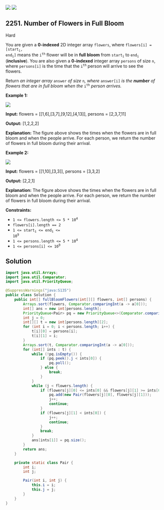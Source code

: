 [![](https://img.shields.io/github/stars/javadev/LeetCode-in-Java?label=Stars&style=flat-square)](https://github.com/javadev/LeetCode-in-Java)
[![](https://img.shields.io/github/forks/javadev/LeetCode-in-Java?label=Fork%20me%20on%20GitHub%20&style=flat-square)](https://github.com/javadev/LeetCode-in-Java/fork)

## 2251\. Number of Flowers in Full Bloom

Hard

You are given a **0-indexed** 2D integer array `flowers`, where <code>flowers[i] = [start<sub>i</sub>, end<sub>i</sub>]</code> means the <code>i<sup>th</sup></code> flower will be in **full bloom** from <code>start<sub>i</sub></code> to <code>end<sub>i</sub></code> (**inclusive**). You are also given a **0-indexed** integer array `persons` of size `n`, where `persons[i]` is the time that the <code>i<sup>th</sup></code> person will arrive to see the flowers.

Return _an integer array_ `answer` _of size_ `n`_, where_ `answer[i]` _is the **number** of flowers that are in full bloom when the_ <code>i<sup>th</sup></code> _person arrives._

**Example 1:**

![](https://assets.leetcode.com/uploads/2022/03/02/ex1new.jpg)

**Input:** flowers = \[\[1,6],[3,7],[9,12],[4,13]], persons = [2,3,7,11]

**Output:** [1,2,2,2]

**Explanation:** The figure above shows the times when the flowers are in full bloom and when the people arrive. For each person, we return the number of flowers in full bloom during their arrival.

**Example 2:**

![](https://assets.leetcode.com/uploads/2022/03/02/ex2new.jpg)

**Input:** flowers = \[\[1,10],[3,3]], persons = [3,3,2]

**Output:** [2,2,1]

**Explanation:** The figure above shows the times when the flowers are in full bloom and when the people arrive. For each person, we return the number of flowers in full bloom during their arrival.

**Constraints:**

*   <code>1 <= flowers.length <= 5 * 10<sup>4</sup></code>
*   `flowers[i].length == 2`
*   <code>1 <= start<sub>i</sub> <= end<sub>i</sub> <= 10<sup>9</sup></code>
*   <code>1 <= persons.length <= 5 * 10<sup>4</sup></code>
*   <code>1 <= persons[i] <= 10<sup>9</sup></code>

## Solution

```java
import java.util.Arrays;
import java.util.Comparator;
import java.util.PriorityQueue;

@SuppressWarnings("java:S135")
public class Solution {
    public int[] fullBloomFlowers(int[][] flowers, int[] persons) {
        Arrays.sort(flowers, Comparator.comparingInt(a -> a[0]));
        int[] ans = new int[persons.length];
        PriorityQueue<Pair> pq = new PriorityQueue<>(Comparator.comparingInt(a -> a.j));
        int j = 0;
        int[][] t = new int[persons.length][2];
        for (int i = 0; i < persons.length; i++) {
            t[i][0] = persons[i];
            t[i][1] = i;
        }
        Arrays.sort(t, Comparator.comparingInt(a -> a[0]));
        for (int[] ints : t) {
            while (!pq.isEmpty()) {
                if (pq.peek().j < ints[0]) {
                    pq.poll();
                } else {
                    break;
                }
            }
            while (j < flowers.length) {
                if (flowers[j][0] <= ints[0] && flowers[j][1] >= ints[0]) {
                    pq.add(new Pair(flowers[j][0], flowers[j][1]));
                    j++;
                    continue;
                }
                if (flowers[j][1] < ints[0]) {
                    j++;
                    continue;
                }
                break;
            }
            ans[ints[1]] = pq.size();
        }
        return ans;
    }

    private static class Pair {
        int i;
        int j;

        Pair(int i, int j) {
            this.i = i;
            this.j = j;
        }
    }
}
```
